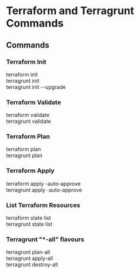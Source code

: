 # Terraform and Terragrunt Commands

## Commands

### Terraform Init

terraform init  
terragrunt init  
terragrunt init --upgrade  

### Terraform Validate

terraform validate  
terragrunt validate  

### Terraform Plan

terraform plan  
terragrunt plan  

### Terraform Apply

terraform apply -auto-approve  
terragrunt apply -auto-approve

### List Terraform Resources

terraform state list  
terragrunt state list

### Terragrunt "*-all" flavours

terragrunt plan-all  
terragrunt apply-all  
terragrunt destroy-all

